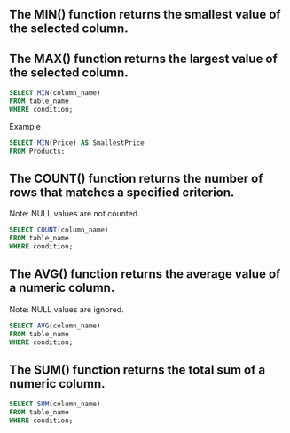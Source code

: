 ## The MIN() function returns the smallest value of the selected column.

## The MAX() function returns the largest value of the selected column.

```sql
SELECT MIN(column_name)
FROM table_name
WHERE condition;
```

Example
```sql
SELECT MIN(Price) AS SmallestPrice
FROM Products;
```

## The COUNT() function returns the number of rows that matches a specified criterion.
Note: NULL values are not counted.
```sql
SELECT COUNT(column_name)
FROM table_name
WHERE condition;
```

## The AVG() function returns the average value of a numeric column. 
Note: NULL values are ignored.
```sql
SELECT AVG(column_name)
FROM table_name
WHERE condition;
```

## The SUM() function returns the total sum of a numeric column. 
```sql
SELECT SUM(column_name)
FROM table_name
WHERE condition;
```